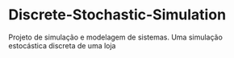 Discrete-Stochastic-Simulation
==============================

Projeto de simulação e modelagem de sistemas. Uma simulação estocástica discreta de uma loja

